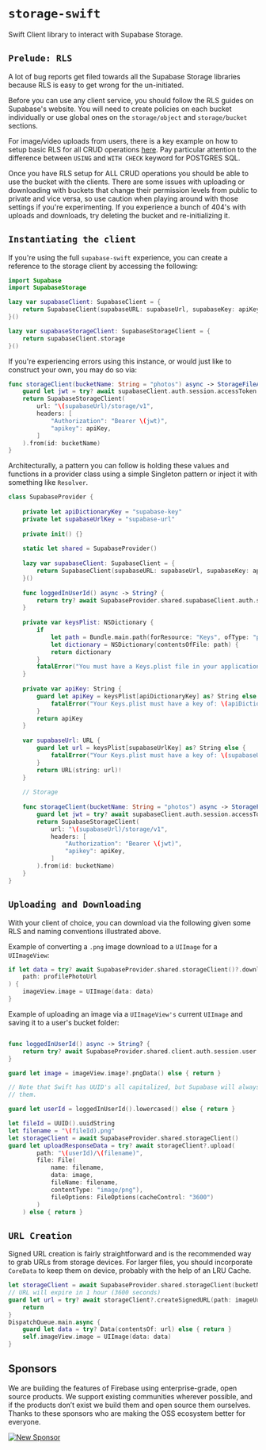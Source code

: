 # `storage-swift`

Swift Client library to interact with Supabase Storage.

## `Prelude: RLS`

A lot of bug reports get filed towards all the Supabase Storage libraries because
RLS is easy to get wrong for the un-initiated.

Before you can use any client service, you should follow the RLS guides on 
Supabase's website. You will need to create policies on each bucket individually
or use global ones on the `storage/object` and `storage/bucket` sections.

For image/video uploads from users, there is a key example on how to setup basic
RLS for all CRUD operations [here](https://supabase.com/docs/guides/storage/access-control).
Pay particular attention to the difference between `USING` and `WITH CHECK` keyword
for POSTGRES SQL.

Once you have RLS setup for ALL CRUD operations you should be able to use the
bucket with the clients. There are some issues with uploading or downloading with
buckets that change their permission levels from public to private and vice versa,
so use caution when playing around with those settings if you're experimenting. If
you experience a bunch of 404's with uploads and downloads, try deleting the
bucket and re-initializing it.

## `Instantiating the client`

If you're using the full `supabase-swift` experience, you can create a reference
to the storage client by accessing the following:

```Swift
import Supabase
import SupabaseStorage

lazy var supabaseClient: SupabaseClient = {
    return SupabaseClient(supabaseURL: supabaseUrl, supabaseKey: apiKey)
}()

lazy var supabaseStorageClient: SupabaseStorageClient = {
    return supabaseClient.storage
}()
```

If you're experiencing errors using this instance, or would just like to construct 
your own, you may do so via:

```Swift
func storageClient(bucketName: String = "photos") async -> StorageFileApi? {
    guard let jwt = try? await supabaseClient.auth.session.accessToken else { return nil}
    return SupabaseStorageClient(
        url: "\(supabaseUrl)/storage/v1",
        headers: [
            "Authorization": "Bearer \(jwt)",
            "apikey": apiKey,
        ]
    ).from(id: bucketName)
}
```

Architecturally, a pattern you can follow is holding these values and functions in a provider class using a simple Singleton pattern
or inject it with something like `Resolver`.

```Swift
class SupabaseProvider {
    
    private let apiDictionaryKey = "supabase-key"
    private let supabaseUrlKey = "supabase-url"
    
    private init() {}
    
    static let shared = SupabaseProvider()
    
    lazy var supabaseClient: SupabaseClient = {
        return SupabaseClient(supabaseURL: supabaseUrl, supabaseKey: apiKey)
    }()
    
    func loggedInUserId() async -> String? {
        return try? await SupabaseProvider.shared.supabaseClient.auth.session.user.id.uuidString
    }
    
    private var keysPlist: NSDictionary {
        if
            let path = Bundle.main.path(forResource: "Keys", ofType: "plist"),
            let dictionary = NSDictionary(contentsOfFile: path) {
            return dictionary
        }
        fatalError("You must have a Keys.plist file in your application codebase.")
    }
    
    private var apiKey: String {
        guard let apiKey = keysPlist[apiDictionaryKey] as? String else {
            fatalError("Your Keys.plist must have a key of: \(apiDictionaryKey) and a corresponding value of type String.")
        }
        return apiKey
    }
    
    var supabaseUrl: URL {
        guard let url = keysPlist[supabaseUrlKey] as? String else {
            fatalError("Your Keys.plist must have a key of: \(supabaseUrlKey) and a corresponding value of type String.")
        }
        return URL(string: url)!
    }
    
    // Storage
    
    func storageClient(bucketName: String = "photos") async -> StorageFileApi? {
        guard let jwt = try? await supabaseClient.auth.session.accessToken else { return nil}
        return SupabaseStorageClient(
            url: "\(supabaseUrl)/storage/v1",
            headers: [
                "Authorization": "Bearer \(jwt)",
                "apikey": apiKey,
            ]
        ).from(id: bucketName)
    }
}

```

## `Uploading and Downloading`

With your client of choice, you can download via the following given some RLS and 
naming conventions illustrated above.

Example of converting a `.png` image download to a `UIImage` for a `UIImageView`:

```Swift
if let data = try? await SupabaseProvider.shared.storageClient()?.download(
    path: profilePhotoUrl
) {
    imageView.image = UIImage(data: data)
}
```

Example of uploading an image via a `UIImageView's` current `UIImage` and saving 
it to a user's bucket folder:

```Swift

func loggedInUserId() async -> String? {
    return try? await SupabaseProvider.shared.client.auth.session.user.id.uuidString
}

guard let image = imageView.image?.pngData() else { return }

// Note that Swift has UUID's all capitalized, but Supabase will always lowercase
// them.

guard let userId = loggedInUserId().lowercased() else { return }

let fileId = UUID().uuidString
let filename = "\(fileId).png"
let storageClient = await SupabaseProvider.shared.storageClient()
guard let uploadResponseData = try? await storageClient?.upload(
        path: "\(userId)/\(filename)", 
        file: File(
            name: filename, 
            data: image, 
            fileName: filename, 
            contentType: "image/png"), 
            fileOptions: FileOptions(cacheControl: "3600")
        )
    ) else { return }
```

## `URL Creation`

Signed URL creation is fairly straightforward and is the recommended way to grab URLs from storage devices. For larger files, you should
incorporate `CoreData` to keep them on device, probably with the help of an LRU Cache.

```Swift
let storageClient = await SupabaseProvider.shared.storageClient(bucketName: "bucket_name")
// URL will expire in 1 hour (3600 seconds)
guard let url = try? await storageClient?.createSignedURL(path: imageUrl, expiresIn: 3600) else {
    return
}
DispatchQueue.main.async {
    guard let data = try? Data(contentsOf: url) else { return }
    self.imageView.image = UIImage(data: data)
}
```

## Sponsors

We are building the features of Firebase using enterprise-grade, open source products. We support existing communities wherever possible, and if the products don’t exist we build them and open source them ourselves. Thanks to these sponsors who are making the OSS ecosystem better for everyone.

[![New Sponsor](https://user-images.githubusercontent.com/10214025/90518111-e74bbb00-e198-11ea-8f88-c9e3c1aa4b5b.png)](https://github.com/sponsors/supabase)

